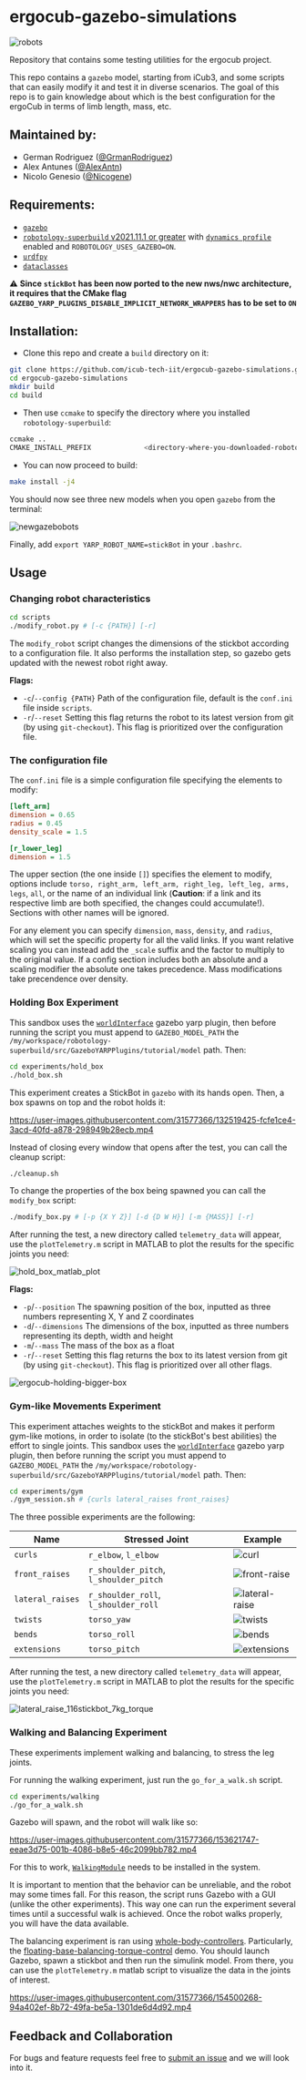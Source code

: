 # ergocub-gazebo-simulations

![robots](https://user-images.githubusercontent.com/31577366/132301971-c3aa9a8c-fc27-4a74-9c83-f8e79ffa2641.png)

Repository that contains some testing utilities for the ergocub project.

This repo contains a `gazebo` model, starting from iCub3, and some scripts that can easily modify it and test it in diverse scenarios. The goal of this repo is to gain knowledge about which is the best configuration for the ergoCub in terms of limb length, mass, etc.

## Maintained by:

- German Rodriguez ([@GrmanRodriguez](https://github.com/GrmanRodriguez))
- Alex Antunes ([@AlexAntn](https://github.com/AlexAntn/))
- Nicolo Genesio ([@Nicogene](https://github.com/Nicogene/))

## Requirements:

- [`gazebo`](http://gazebosim.org/)
- [`robotology-superbuild` v2021.11.1 or greater](https://github.com/robotology/robotology-superbuild/releases/tag/v2021.11.1) with [`dynamics profile`](https://github.com/robotology/robotology-superbuild/blob/master/doc/cmake-options.md#dynamics) enabled and `ROBOTOLOGY_USES_GAZEBO=ON`.
- [`urdfpy`](https://github.com/mmatl/urdfpy)
- [`dataclasses`](https://pypi.org/project/dataclasses/)

:warning: **Since `stickBot` has been now ported to the new nws/nwc architecture, it requires that the CMake flag `GAZEBO_YARP_PLUGINS_DISABLE_IMPLICIT_NETWORK_WRAPPERS` has to be set to `ON`**

## Installation:

- Clone this repo and create a `build` directory on it:

```bash
git clone https://github.com/icub-tech-iit/ergocub-gazebo-simulations.git
cd ergocub-gazebo-simulations
mkdir build
cd build
```

- Then use `ccmake` to specify the directory where you installed `robotology-superbuild`:

```bash
ccmake ..
CMAKE_INSTALL_PREFIX             <directory-where-you-downloaded-robotology-superbuild>/build/install
```

- You can now proceed to build:

```bash
make install -j4
```

You should now see three new models when you open `gazebo` from the terminal:

![newgazebobots](https://user-images.githubusercontent.com/31577366/132303603-70e8d9cb-8bb9-40a9-9bae-7cb2a9b9b2db.png)

Finally, add `export YARP_ROBOT_NAME=stickBot` in your `.bashrc`.

## Usage

### Changing robot characteristics

```bash
cd scripts
./modify_robot.py # [-c {PATH}] [-r]
```

The `modify_robot` script changes the dimensions of the stickbot according to a configuration file. It also performs the installation step, so gazebo gets updated with the newest robot right away.

**Flags:**

 - `-c`/`--config {PATH}` Path of the configuration file, default is the `conf.ini` file inside `scripts`.
 - `-r`/`--reset` Setting this flag returns the robot to its latest version from git (by using `git-checkout`). This flag is prioritized over the configuration file.

### The configuration file

The `conf.ini` file is a simple configuration file specifying the elements to modify:

```ini
[left_arm]
dimension = 0.65
radius = 0.45
density_scale = 1.5

[r_lower_leg]
dimension = 1.5
```

The upper section (the one inside `[]`) specifies the element to modify, options include `torso, right_arm, left_arm, right_leg, left_leg, arms, legs`, `all`, or the name of an individual link (**Caution**: if a link and its respective limb are both specified, the changes could accumulate!). Sections with other names will be ignored.

For any element you can specify `dimension`, `mass`, `density`, and `radius`, which will set the specific property for all the valid links. If you want relative scaling you can instead add the `_scale` suffix and the factor to multiply to the original value. If a config section includes both an absolute and a scaling modifier the absolute one takes precedence. Mass modifications take precendence over density.

### Holding Box Experiment

This sandbox uses the [`worldInterface`](http://robotology.github.io/gazebo-yarp-plugins/master/classgazebo_1_1WorldInterface.html) gazebo yarp plugin, then before running the script you must append to `GAZEBO_MODEL_PATH` the `/my/workspace/robotology-superbuild/src/GazeboYARPPlugins/tutorial/model` path. Then:

```bash
cd experiments/hold_box
./hold_box.sh
```

This experiment creates a StickBot in `gazebo` with its hands open. Then, a box spawns on top and the robot holds it:

https://user-images.githubusercontent.com/31577366/132519425-fcfe1ce4-3acd-40fd-a878-298949b28ecb.mp4

Instead of closing every window that opens after the test, you can call the cleanup script:

```bash
./cleanup.sh
```

To change the properties of the box being spawned you can call the `modify_box` script:

```bash
./modify_box.py # [-p {X Y Z}] [-d {D W H}] [-m {MASS}] [-r]
```

After running the test, a new directory called `telemetry_data` will appear, use the `plotTelemetry.m` script in MATLAB to plot the results for the specific joints you need:

![hold_box_matlab_plot](https://user-images.githubusercontent.com/31577366/146351517-fdf40d37-7c3b-432a-a3b1-0f6751a942cb.png)

**Flags:**
- `-p`/`--position` The spawning position of the box, inputted as three numbers representing X, Y and Z coordinates
- `-d`/`--dimensions` The dimensions of the box, inputted as three numbers representing its depth, width and height
- `-m`/`--mass` The mass of the box as a float
- `-r`/`--reset` Setting this flag returns the box to its latest version from git (by using `git-checkout`). This flag is prioritized over all other flags.

![ergocub-holding-bigger-box](https://user-images.githubusercontent.com/31577366/132665409-2bad5579-c9b9-4de1-b98c-7f3e4f97ffbe.png)

### Gym-like Movements Experiment

This experiment attaches weights to the stickBot and makes it perform gym-like motions, in order to isolate (to the stickBot's best abilities) the effort to single joints. This sandbox uses the [`worldInterface`](http://robotology.github.io/gazebo-yarp-plugins/master/classgazebo_1_1WorldInterface.html) gazebo yarp plugin, then before running the script you must append to `GAZEBO_MODEL_PATH` the `/my/workspace/robotology-superbuild/src/GazeboYARPPlugins/tutorial/model` path. Then:

```bash
cd experiments/gym
./gym_session.sh # {curls lateral_raises front_raises}
```

The three possible experiments are the following:

| Name             | Stressed Joint                         | Example                                                                                                                 |
|------------------|----------------------------------------|-------------------------------------------------------------------------------------------------------------------------|
| `curls`          | `r_elbow`, `l_elbow`                   | ![curl](https://user-images.githubusercontent.com/31577366/151012575-4c00273b-641a-4673-9699-6e5a15d43d0e.gif)          |
| `front_raises`   | `r_shoulder_pitch`, `l_shoulder_pitch` | ![front-raise](https://user-images.githubusercontent.com/31577366/151013455-aaf4def2-3edb-4b32-94ac-46710d81e4e3.gif)   |
| `lateral_raises` | `r_shoulder_roll`, `l_shoulder_roll`   | ![lateral-raise](https://user-images.githubusercontent.com/31577366/151013597-ef90ed75-3b55-490b-8234-af16285031d7.gif) |
| `twists` | `torso_yaw`   | ![twists](https://user-images.githubusercontent.com/31577366/151828875-47398cc7-0be5-4a49-9731-bb4e0434c726.gif) |
| `bends` | `torso_roll`   | ![bends](https://user-images.githubusercontent.com/31577366/151828746-5170571f-4558-49cb-b4f0-24ec38889a47.gif) |
| `extensions` | `torso_pitch`   | ![extensions](https://user-images.githubusercontent.com/31577366/151828818-00d208bb-5a9e-48af-9690-e14b15c1b25e.gif) |

After running the test, a new directory called `telemetry_data` will appear, use the `plotTelemetry.m` script in MATLAB to plot the results for the specific joints you need:

![lateral_raise_116stickbot_7kg_torque](https://user-images.githubusercontent.com/31577366/151013992-fc4eedf7-7abb-43fe-badc-5a401322ff39.png)

### Walking and Balancing Experiment

These experiments implement walking and balancing, to stress the leg joints.

For running the walking experiment, just run the `go_for_a_walk.sh` script.

```bash
cd experiments/walking
./go_for_a_walk.sh
```

Gazebo will spawn, and the robot will walk like so:

https://user-images.githubusercontent.com/31577366/153621747-eeae3d75-001b-4086-b8e5-46c2099bb782.mp4

For this to work, [`WalkingModule`](https://github.com/robotology/walking-controllers) needs to be installed in the system.

It is important to mention that the behavior can be unreliable, and the robot may some times fall. For this reason, the script runs Gazebo with a GUI (unlike the other experiments). This way one can run the experiment several times until a successful walk is achieved. Once the robot walks properly, you will have the data available.

The balancing experiment is ran using [whole-body-controllers](https://github.com/robotology/whole-body-controllers/). Particularly, the [floating-base-balancing-torque-control](https://github.com/robotology/whole-body-controllers/tree/master/controllers/floating-base-balancing-torque-control) demo. You should launch Gazebo, spawn a stickbot and then run the simulink model. From there, you can use the `plotTelemetry.m` matlab script to visualize the data in the joints of interest.

https://user-images.githubusercontent.com/31577366/154500268-94a402ef-8b72-49fa-be5a-1301de6d4d92.mp4

## Feedback and Collaboration

For bugs and feature requests feel free to [submit an issue](https://github.com/icub-tech-iit/ergocub-gazebo-simulations/issues/new) and we will look into it.
